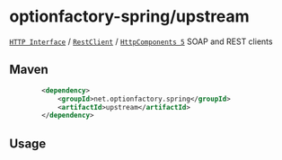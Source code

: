 # optionfactory-spring/upstream

[`HTTP Interface`](https://docs.spring.io/spring-framework/reference/integration/rest-clients.html#rest-http-interface) 
/ [`RestClient`](https://docs.spring.io/spring-framework/reference/integration/rest-clients.html) 
/ [`HttpComponents 5`](https://hc.apache.org/httpcomponents-client-5.4.x/migration-guide/index.html) 
SOAP and REST clients 


## Maven

```xml
        <dependency>
            <groupId>net.optionfactory.spring</groupId>
            <artifactId>upstream</artifactId>
        </dependency>
```


## Usage

